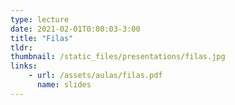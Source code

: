 ```yaml
---
type: lecture
date: 2021-02-01T0:00:03-3:00
title: "Filas"
tldr: 
thumbnail: /static_files/presentations/filas.jpg
links: 
    - url: /assets/aulas/filas.pdf
      name: slides
---
```

